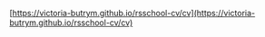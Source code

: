 [https://victoria-butrym.github.io/rsschool-cv/cv](https://victoria-butrym.github.io/rsschool-cv/cv)